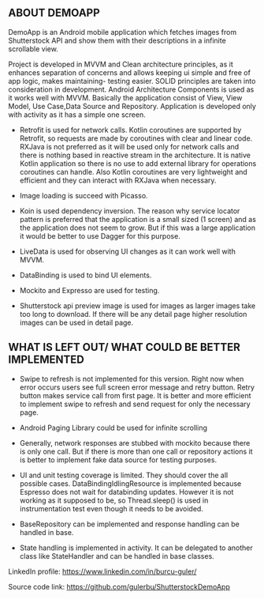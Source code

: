 
ABOUT DEMOAPP
------------------------

DemoApp is an Android mobile application which fetches images from Shutterstock API and show them with their descriptions in a infinite scrollable view.

Project is developed in MVVM and Clean architecture principles, as it enhances separation of concerns and allows keeping ui simple and free of app logic,
makes maintaining- testing easier. SOLID principles are taken into consideration in development. Android Architecture Components is used as it works well with MVVM.
Basically the application consist of View, View Model, Use Case,Data Source and Repository. Application is developed only with activity as it has a simple one screen.

- Retrofit is used for network calls. Kotlin coroutines are supported by Retrofit, so requests are made by coroutines with clear and linear code. RXJava is not preferred
as it will be used only for network calls and there is nothing based in reactive stream in the architecture. It is native Kotlin application so there is no use to add external library
for operations coroutines can handle. Also Kotlin coroutines are very lightweight and efficient and they can interact with RXJava when necessary.

- Image loading is succeed with Picasso.

- Koin is used dependency inversion. The reason why service locator pattern is preferred that the application is a small sized (1 screen) and as the
application does not seem to grow. But if this was a large application it would be better to use Dagger for this purpose.


- LiveData is used for observing UI changes as it can work well with MVVM.

- DataBinding is used to bind UI elements.

- Mockito and Expresso are used for testing.

- Shutterstock api preview image is used for images as larger images take too long to download. If there will be any detail page higher resolution images can be used in detail page.

WHAT IS LEFT OUT/ WHAT COULD BE BETTER IMPLEMENTED
---------------------------------------------------

- Swipe to refresh is not implemented for this version. Right now when error occurs users see full screen error message and retry button. Retry button makes service call
from first page. It is better and more efficient to implement swipe to refresh and send request for  only the necessary page.

- Android Paging Library could be used for infinite scrolling

- Generally, network responses are stubbed with mockito because there is only one call. But if there is more than one call or repository actions it is better to implement fake data
source for testing purposes.

- UI and unit testing coverage is limited. They should cover the all possible cases. DataBindingIdlingResource is implemented because Espresso does not wait for databinding updates.
However it is not working as it supposed to be, so Thread.sleep() is used in instrumentation test even though it needs to be avoided.

- BaseRepository can be implemented and response handling can be handled in base.

- State handling is implemented in activity. It can be delegated to another class like StateHandler and can be handled in base classes.

LinkedIn profile: https://www.linkedin.com/in/burcu-guler/

Source code link: https://github.com/gulerbu/ShutterstockDemoApp

